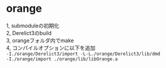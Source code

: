 orange
======

1, submoduleの初期化  
2, Derelict3のbuild  
3, orangeフォルダ内でmake  
4, コンパイルオプションに以下を追加  
`-I./orange/Derelict3/import -L-L./orange/Derelict3/lib/dmd`   
`-I./orange/import ./orange/lib/libOrange.a`

